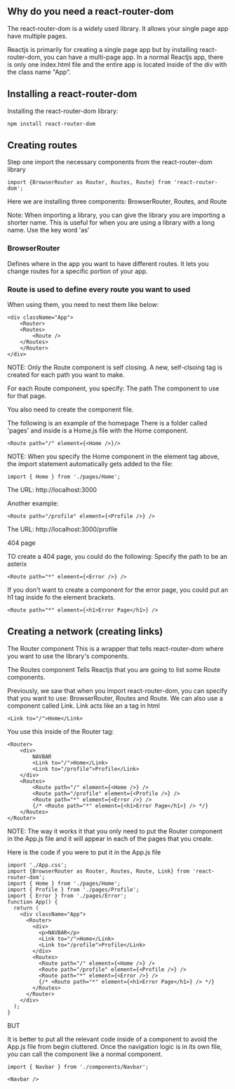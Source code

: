 ## Why do you need a react-router-dom

The react-router-dom is a widely used library.
It allows your single page app have multiple pages.

Reactjs is primarily for creating a single page app but by installing react-router-dom, 
you can have a multi-page app.
In a normal Reactjs app, there is only one index.html file and the entire app is located inside of the div with the class
name "App".

## Installing a react-router-dom

Installing the react-router-dom library:

```
npm install react-router-dom
```

## Creating routes

Step one
import the necessary components from the react-router-dom library
```
import {BrowserRouter as Router, Routes, Route} from 'react-router-dom';
```

Here we are installing three components: BrowserRouter, Routes, and Route

Note:
When importing a library, you can give the library you are importing a shorter name.
This is useful for when you are using a library with a long name.
Use the key word 'as'

### BrowserRouter
Defines where in the app you want to have different routes.
It lets you change routes for a specific portion of your app.


### Route is used to define every route you want to used


When using them, you need to nest them like below:
```
<div className="App">
    <Router>
    <Routes>
        <Route />
    </Routes>
    </Router>
</div>
```
NOTE:
Only the Route component is self closing.
A new, self-clsoing <Route /> tag is created for each path you want to make.

For each Route component, you specify:
The path
The component to use for that page.

You also need to create the component file.

The following is an example of the homepage
There is a folder called 'pages' and inside is a Home.js file with
the Home component.
```
<Route path="/" element={<Home />}/>
```

NOTE: When you specify the Home component in the element tag above, the import
statement automatically gets added to the file:
```
import { Home } from './pages/Home';
```

The URL: http://localhost:3000

Another example:
```
<Route path="/profile" element={<Profile />} />
```

The URL: http://localhost:3000/profile

404 page

TO create a 404 page, you could do the following:
Specify the path to be an asterix
```
<Route path="*" element={<Error />} />
```

If you don't want to create a component for the error page, you could put an h1 tag inside fo the element 
brackets.

```
<Route path="*" element={<h1>Error Page</h1>} />
```

## Creating a network (creating links)

The Router component
This is a wrapper that tells react-router-dom where you want to use the library's components.

The Routes component 
Tells Reactjs that you are going to list some Route components.

Previously, we saw that when you import react-router-dom, you can specify that you want to use: BrowserRouter, Routes and Route.
We can also use a component called Link. Link acts like an a tag in html
```
<Link to="/">Home</Link>
```

You use this inside of the Router tag:
```
<Router>
    <div>
        NAVBAR
        <Link to="/">Home</Link>
        <Link to="/profile">Profile</Link>
    </div>
    <Routes>
        <Route path="/" element={<Home />} />
        <Route path="/profile" element={<Profile />} />
        <Route path="*" element={<Error />} />
        {/* <Route path="*" element={<h1>Error Page</h1>} /> */}
    </Routes>
</Router>
```

NOTE:
The way it works it that you only need to put the Router component in the App.js file and it will appear in each of the pages that you create.

Here is the code if you were to put it in the App.js file
```
import './App.css';
import {BrowserRouter as Router, Routes, Route, Link} from 'react-router-dom';
import { Home } from './pages/Home';
import { Profile } from './pages/Profile';
import { Error } from './pages/Error';
function App() {
  return (
    <div className="App">
      <Router>
        <div>
          <p>NAVBAR</p>
          <Link to="/">Home</Link>
          <Link to="/profile">Profile</Link>
        </div>
        <Routes>
          <Route path="/" element={<Home />} />
          <Route path="/profile" element={<Profile />} />
          <Route path="*" element={<Error />} />
          {/* <Route path="*" element={<h1>Error Page</h1>} /> */}
        </Routes>
      </Router>
    </div>
  );
}
```

BUT

It is better to put all the relevant code inside of a component to avoid the App.js file from begin cluttered.
Once the navigation logic is in its own file, you can call the component like a normal component.
```
import { Navbar } from './components/Navbar';

<Navbar />
```

